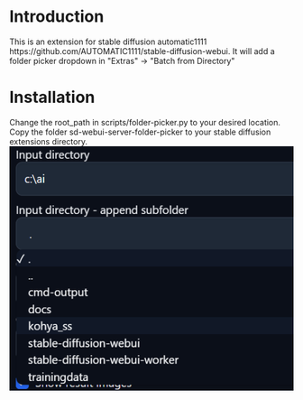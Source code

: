 <h1>Introduction</h1>
This is an extension for stable diffusion automatic1111 https://github.com/AUTOMATIC1111/stable-diffusion-webui.
It will add a folder picker dropdown in "Extras" -> "Batch from Directory"
<h1>Installation</h1>
Change the root_path in scripts/folder-picker.py to your desired location.
Copy the folder sd-webui-server-folder-picker to your stable diffusion extensions directory.
<img src="preview.png">
